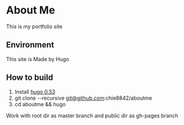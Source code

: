 # About Me
This is my portfolio site

## Environment
This site is Made by Hugo 

## How to build
1. Install [hugo 0.53](https://github.com/gohugoio/hugo/releases/tag/v0.53)
2. git clone --recursive git@github.com:chie8842/aboutme
3. cd aboutme && hugo

Work with root dir as master branch and public dir as gh-pages branch
